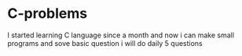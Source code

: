 # C-problems
I started learning C language since a month and now i can make small programs and sove basic question i will do daily 5 questions
